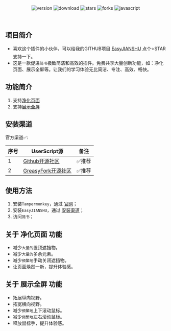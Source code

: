 <br><br>

<center><div align="center">



<br>

<img alt="version" src="https://img.shields.io/greasyfork/v/481661?style=for-the-badge&label=%E7%89%88%E6%9C%AC&logo=velog&logoColor=BE95FF&color=7B68EE"></img>
<img alt="download" src="https://img.shields.io/greasyfork/dt/481661?style=for-the-badge&label=%E7%94%A8%E6%88%B7%E5%AE%89%E8%A3%85%E9%87%8F&logo=bilibili&logoColor=78FF96"></img>
<img alt="stars" src="https://img.shields.io/github/stars/xcanwin/EasyJIANSHU?style=for-the-badge&label=Stars&logo=undertale&logoColor=red&color=orange"></img>
<img alt="forks" src="https://img.shields.io/github/forks/xcanwin/EasyJIANSHU?style=for-the-badge&label=Forks&logo=stackshare&logoColor=green&color=0AC18E"></img>
<img alt="javascript" src="https://img.shields.io/badge/JavaScript-%3E%3DES13-green?style=for-the-badge&label=JavaScript&logo=JavaScript&color=FDEE21"></img>

</div></center>

<br>

## 项目简介

- 喜欢这个插件的小伙伴，可以给我的GITHUB项目 [EasyJIANSHU](https://github.com/xcanwin/EasyJIANSHU) 点个⭐️STAR支持一下。
- 这是一款促进```简书```极致简洁和高效的插件。免费共享大量创新功能，如：净化页面、展示全屏等。让我们的学习体验无比简洁、专注、高效、畅快。

## 功能简介

1. 支持[净化页面](#关于-净化页面-功能)
2. 支持[展示全屏](#关于-展示全屏-功能)

## 安装渠道

官方渠道✅:

| 序号 | UserScript源 | 备注 |
| --- | --- | --- |
| 1 | [Github开源社区](https://raw.githubusercontent.com/xcanwin/EasyJIANSHU/main/EasyJIANSHU.user.js) | ✅推荐 |
| 2 | [GreasyFork开源社区](https://greasyfork.org/zh-CN/scripts/481661-easyjianshu) | ✅推荐 |

## 使用方法

1. 安装```Tampermonkey```，通过 [官网](https://www.tampermonkey.net/)；
2. 安装```EasyJIANSHU```，通过 [安装渠道](#安装渠道)；
3. 访问```简书```；

## 关于 净化页面 功能

- 减少```大量的```置顶遮挡物。
- 减少```大量的```多余元素。
- 减少```频繁地```手动关闭遮挡物。
- 让页面焕然一新，提升体验感。

## 关于 展示全屏 功能

- 拓展纵向视野。
- 拓宽横向视野。
- 减少```频繁地```上下滚动鼠标。
- 减少```频繁地```左右滚动鼠标。
- 释放鼠标手，提升体验感。
